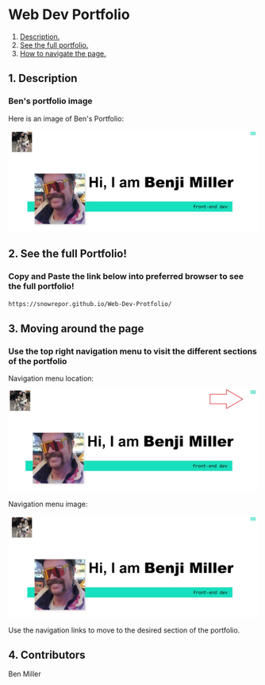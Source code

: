 # Web Dev Portfolio
1. [ Description. ](#desc)
2. [ See the full portfolio. ](#web-address)
3. [ How to navigate the page. ](#usage)


<a name="desc"></a>
## 1. Description


### Ben's portfolio image


Here is an image of Ben's Portfolio:

![Top-Page-Area](./assets/img/screen3.JPG?raw=true "Top-Page-Area")


<a name="web-address"></a>
## 2. See the full Portfolio!

### Copy and Paste the link below into preferred browser to see the full portfolio! 

```html
https://snowrepor.github.io/Web-Dev-Protfolio/
```
<a name="usage"></a>
## 3. Moving around the page


### Use the top right navigation menu to visit the different sections of the portfolio

Navigation menu location:

![nav-menu](./assets/img/screen1.JPG?raw=true "Navigational Menu")

Navigation menu image:

![nav-menu](./assets/img/screen3.JPG?raw=true "Navigational Menu")

Use the navigation links to move to the desired section of the portfolio.

<a name="Built By"></a>
## 4. Contributors 
Ben Miller